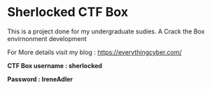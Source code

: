 # Sherlocked CTF Box

<p> This is a project done for my undergraduate sudies. A Crack the Box envirnonment development  </p>

<p> For More details visit my blog : <a href="https://everythingcyber.blogspot.com/" target="_blank"> https://everythingcyber.com/ </a></p>

<p> <b> CTF Box username : sherlocked  </b>  </p>
<p> <b> Password : IreneAdler  </b>  </p>
